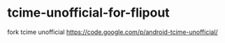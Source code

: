 tcime-unofficial-for-flipout
============================
fork tcime unofficial
https://code.google.com/p/android-tcime-unofficial/
